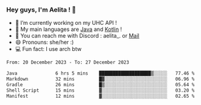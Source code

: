 ### Hey guys, I'm Aelita ! 👋

- 🔭 I’m currently working on my UHC API !
- 🌱 My main languages are [Java](https://www.oracle.com/java/) and [Kotlin](https://kotlinlang.org/) !
- 💬 You can reach me with Discord : aelita_. or [Mail](mailto:pro.shinobuu@gmail.com)
- 😄 Pronouns: she/her :) 
- 💻 Fun fact: I use arch btw

<!--START_SECTION:waka-->

```txt
From: 20 December 2023 - To: 27 December 2023

Java              6 hrs 5 mins    ███████████████████▒░░░░░   77.46 %
Markdown          32 mins         █▓░░░░░░░░░░░░░░░░░░░░░░░   06.96 %
Gradle            26 mins         █▒░░░░░░░░░░░░░░░░░░░░░░░   05.64 %
Shell Script      15 mins         ▓░░░░░░░░░░░░░░░░░░░░░░░░   03.20 %
Manifest          12 mins         ▓░░░░░░░░░░░░░░░░░░░░░░░░   02.65 %
```

<!--END_SECTION:waka-->
